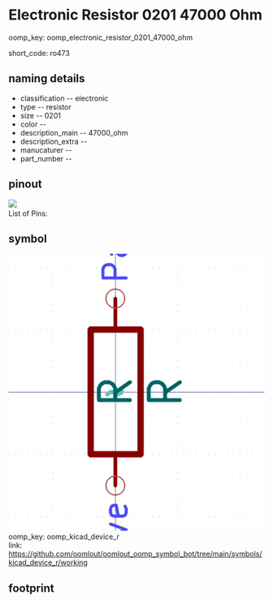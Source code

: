 # Electronic Resistor 0201 47000 Ohm
oomp_key: oomp_electronic_resistor_0201_47000_ohm  

short_code: ro473
## naming details
* classification -- electronic
* type -- resistor
* size -- 0201
* color -- 
* description_main -- 47000_ohm
* description_extra -- 
* manucaturer -- 
* part_number -- 
## pinout
![](working_pinout_600.png)  
List of Pins:

## symbol

![](symbol/0/working/working_600.png)  
oomp_key: oomp_kicad_device_r  
link: https://github.com/oomlout/oomlout_oomp_symbol_bot/tree/main/symbols/kicad_device_r/working  


## footprint
